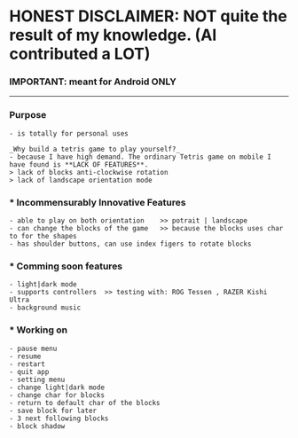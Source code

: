 # HONEST DISCLAIMER:  NOT quite the result of my knowledge. (AI contributed a LOT)
### IMPORTANT: meant for Android ONLY
---

### Purpose
    - is totally for personal uses
    
    _Why build a tetris game to play yourself?_
    - because I have high demand. The ordinary Tetris game on mobile I have found is **LACK OF FEATURES**.
    > lack of blocks anti-clockwise rotation
    > lack of landscape orientation mode

### * Incommensurably Innovative Features
    - able to play on both orientation    >> potrait | landscape
    - can change the blocks of the game   >> because the blocks uses char to for the shapes
    - has shoulder buttons, can use index figers to rotate blocks
    
### * Comming soon features
    - light|dark mode
    - supports controllers  >> testing with: ROG Tessen , RAZER Kishi Ultra
    - background music

### * Working on
    - pause menu
    - resume
    - restart
    - quit app
    - setting menu
    - change light|dark mode
    - change char for blocks
    - return to default char of the blocks
    - save block for later
    - 3 next following blocks
    - block shadow

